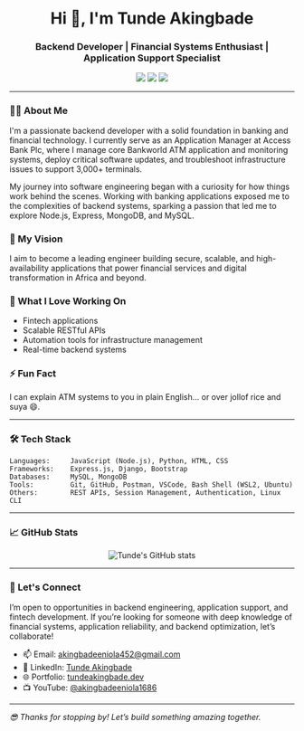 <!-- GitHub Profile README Template for Tunde Akingbade -->
<h1 align="center">Hi 👋, I'm Tunde Akingbade</h1>
<h3 align="center">Backend Developer | Financial Systems Enthusiast | Application Support Specialist</h3>

<p align="center">
  <a href="mailto:akingbadeeniola452@gmail.com"><img src="https://img.shields.io/badge/Email-D14836?style=for-the-badge&logo=gmail&logoColor=white" /></a>
  <a href="https://www.linkedin.com/in/tunde-akingbade-a2bb9635a"><img src="https://img.shields.io/badge/LinkedIn-blue?style=for-the-badge&logo=linkedin&logoColor=white" /></a>
  <a href="https://bit.ly/tundeakingbade"><img src="https://img.shields.io/badge/Portfolio-Visit%20Now-orange?style=for-the-badge" /></a>
</p>

---

### 👨‍💻 About Me
I'm a passionate backend developer with a solid foundation in banking and financial technology. I currently serve as an Application Manager at Access Bank Plc, where I manage core Bankworld ATM application and monitoring systems, deploy critical software updates, and troubleshoot infrastructure issues to support 3,000+ terminals.

My journey into software engineering began with a curiosity for how things work behind the scenes. Working with banking applications exposed me to the complexities of backend systems, sparking a passion that led me to explore Node.js, Express, MongoDB, and MySQL.

### 🚀 My Vision
I aim to become a leading engineer building secure, scalable, and high-availability applications that power financial services and digital transformation in Africa and beyond.

### 💼 What I Love Working On
- Fintech applications
- Scalable RESTful APIs
- Automation tools for infrastructure management
- Real-time backend systems

### ⚡ Fun Fact

I can explain ATM systems to you in plain English… or over jollof rice and suya 😄.

---

### 🛠️ Tech Stack
```text
Languages:     JavaScript (Node.js), Python, HTML, CSS
Frameworks:    Express.js, Django, Bootstrap
Databases:     MySQL, MongoDB
Tools:         Git, GitHub, Postman, VSCode, Bash Shell (WSL2, Ubuntu)
Others:        REST APIs, Session Management, Authentication, Linux CLI
```

---

### 📈 GitHub Stats
<p align="center">
  <img src="https://github-readme-stats.vercel.app/api?username=sonofbossman&show_icons=true&theme=tokyonight" alt="Tunde's GitHub stats" />
</p>

---

### 🤝 Let's Connect
I’m open to opportunities in backend engineering, application support, and fintech development. If you’re looking for someone with deep knowledge of financial systems, application reliability, and backend optimization, let’s collaborate!
- 📫 Email: [akingbadeeniola452@gmail.com](mailto:akingbadeeniola452@gmail.com)  
- 💼 LinkedIn: [Tunde Akingbade](https://www.linkedin.com/in/tunde-akingbade-a2bb9635a)  
- 🌐 Portfolio: [tundeakingbade.dev](https://bit.ly/tundeakingbade)  
- 📺 YouTube: [@akingbadeeniola1686](https://www.youtube.com/@akingbadeeniola1686)

---

_😎 Thanks for stopping by! Let’s build something amazing together._
